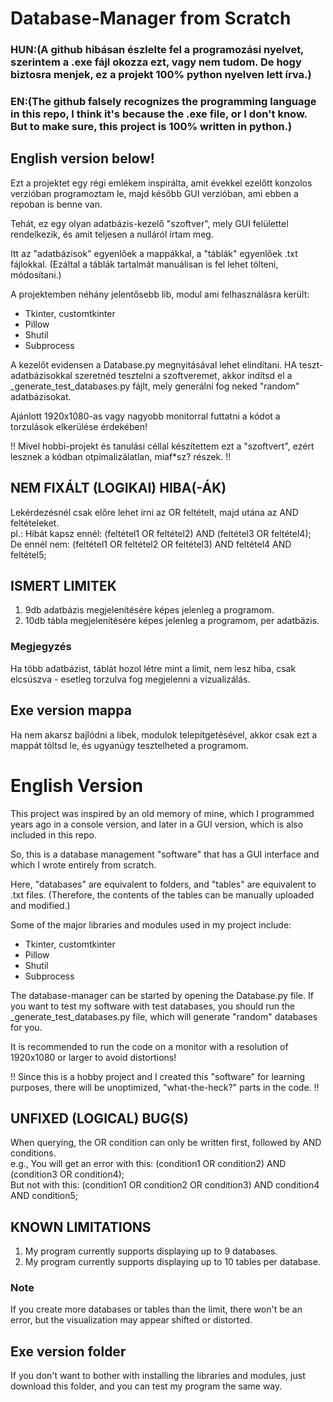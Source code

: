 # Database-Manager from Scratch

### HUN:(A github hibásan észlelte fel a programozási nyelvet, szerintem a .exe fájl okozza ezt, vagy nem tudom. De hogy biztosra menjek, ez a projekt 100% python nyelven lett írva.)
### EN:(The github falsely recognizes the programming language in this repo, I think it's because the .exe file, or I don't know. But to make sure, this project is 100% written in python.)
## English version below!
Ezt a projektet egy régi emlékem inspirálta, amit évekkel ezelőtt konzolos verzióban programoztam le, majd később GUI verzióban, ami ebben a repoban is benne van.

Tehát, ez egy olyan adatbázis-kezelő "szoftver", mely GUI felülettel rendelkezik, és amit teljesen a nulláról írtam meg.

Itt az "adatbázisok" egyenlőek a mappákkal, a "táblák" egyenlőek .txt fájlokkal. (Ezáltal a táblák tartalmát manuálisan is fel lehet tölteni, módosítani.)

A projektemben néhány jelentősebb lib, modul ami felhasználásra került:
- Tkinter, customtkinter
- Pillow
- Shutil
- Subprocess

A kezelőt evidensen a Database.py megnyitásával lehet elindítani.
HA teszt-adatbázisokkal szeretnéd tesztelni a szoftveremet, akkor indítsd el a _generate_test_databases.py fájlt, mely generálni fog neked "random" adatbázisokat.

Ajánlott 1920x1080-as vagy nagyobb monitorral futtatni a kódot a torzulások elkerülése érdekében!

!! Mivel hobbi-projekt és tanulási céllal készítettem ezt a "szoftvert", ezért lesznek a kódban otpimalizálatlan, miaf*sz? részek. !!

## NEM FIXÁLT (LOGIKAI) HIBA(-ÁK)
Lekérdezésnél csak előre lehet írni az OR feltételt, majd utána az AND feltételeket.<br>
pl.: Hibát kapsz ennél: (feltétel1 OR feltétel2) AND (feltétel3 OR feltétel4);<br>
De ennél nem: (feltétel1 OR feltétel2 OR feltétel3) AND feltétel4 AND feltétel5;

## ISMERT LIMITEK
1. 9db adatbázis megjelenítésére képes jelenleg a programom.<br>
2. 10db tábla megjelenítésére képes jelenleg a programom, per adatbázis.

### Megjegyzés
Ha több adatbázist, táblát hozol létre mint a limit, nem lesz hiba, csak elcsúszva - esetleg torzulva fog megjelenni a vizualizálás.

## Exe version mappa
Ha nem akarsz bajlódni a libek, modulok telepítgetésével, akkor csak ezt a mappát töltsd le, és ugyanúgy tesztelheted a programom.

# English Version
This project was inspired by an old memory of mine, which I programmed years ago in a console version, and later in a GUI version, which is also included in this repo.

So, this is a database management "software" that has a GUI interface and which I wrote entirely from scratch.

Here, "databases" are equivalent to folders, and "tables" are equivalent to .txt files. (Therefore, the contents of the tables can be manually uploaded and modified.)

Some of the major libraries and modules used in my project include:
- Tkinter, customtkinter
- Pillow
- Shutil
- Subprocess

The database-manager can be started by opening the Database.py file.
If you want to test my software with test databases, you should run the _generate_test_databases.py file, which will generate "random" databases for you.

It is recommended to run the code on a monitor with a resolution of 1920x1080 or larger to avoid distortions!

!! Since this is a hobby project and I created this "software" for learning purposes, there will be unoptimized, "what-the-heck?" parts in the code. !!

## UNFIXED (LOGICAL) BUG(S)
When querying, the OR condition can only be written first, followed by AND conditions.<br>
e.g., You will get an error with this: (condition1 OR condition2) AND (condition3 OR condition4);<br>
But not with this: (condition1 OR condition2 OR condition3) AND condition4 AND condition5;

## KNOWN LIMITATIONS
1. My program currently supports displaying up to 9 databases.<br>
2. My program currently supports displaying up to 10 tables per database.

### Note
If you create more databases or tables than the limit, there won't be an error, but the visualization may appear shifted or distorted.

## Exe version folder
If you don't want to bother with installing the libraries and modules, just download this folder, and you can test my program the same way.
